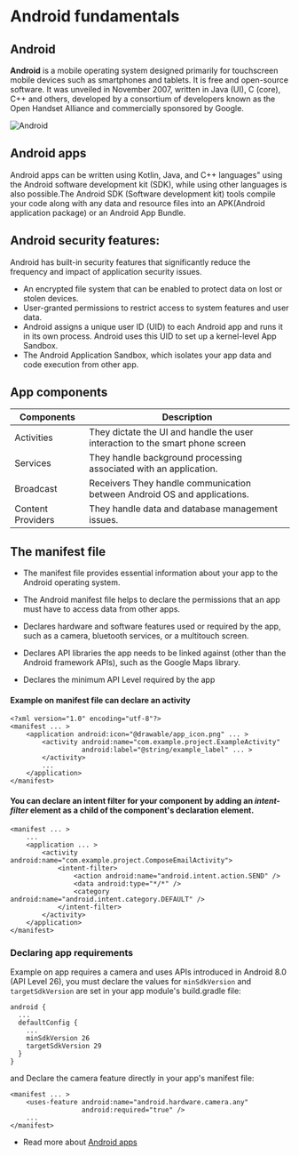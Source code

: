# Android fundamentals

## Android 
**Android** is a mobile operating system designed primarily for touchscreen mobile devices such as smartphones and tablets. It is free and open-source software. It was unveiled in November 2007, written in Java (UI), C (core), C++ and others, developed by a consortium of developers known as the Open Handset Alliance and commercially sponsored by Google.

![Android](https://www.android.com/static/2016/img/share/n-sm.png)

## Android apps
Android apps can be written using Kotlin, Java, and C++ languages" using the Android software development kit (SDK), while using other languages is also possible.The Android SDK (Software development kit) tools compile your code along with any data and resource files into an APK(Android application package) or an Android App Bundle.

## Android security features:
Android has built-in security features that significantly reduce the frequency and impact of application security issues.
* An encrypted file system that can be enabled to protect data on lost or stolen devices.
* User-granted permissions to restrict access to system features and user data.
* Android assigns a unique user ID (UID) to each Android app and runs it in its own process. Android uses this UID to set up a kernel-level App Sandbox.
* The Android Application Sandbox, which isolates your app data and code execution from other app.

## App components


Components |	Description
---------- | --------------
Activities	| They dictate the UI and handle the user interaction to the smart phone screen
Services |	They handle background processing associated with an application.
Broadcast |  Receivers	They handle communication between Android OS and applications.
Content Providers |	They handle data and database management issues.

## The manifest file
* The manifest file provides essential information about your app to the Android operating system.
* The Android manifest file helps to declare the permissions that an app must have to access data from other apps.
* Declares hardware and software features used or required by the app, such as a camera, bluetooth services, or a multitouch screen.

* Declares API libraries the app needs to be linked against (other than the Android framework APIs), such as the Google Maps library.
* Declares the minimum API Level required by the app

#### Example on manifest file can declare an activity 

```
<?xml version="1.0" encoding="utf-8"?>
<manifest ... >
    <application android:icon="@drawable/app_icon.png" ... >
        <activity android:name="com.example.project.ExampleActivity"
                  android:label="@string/example_label" ... >
        </activity>
        ...
    </application>
</manifest>
```
#### You can declare an intent filter for your component by adding an *intent-filter* element as a child of the component's declaration element.

```
<manifest ... >
    ...
    <application ... >
        <activity android:name="com.example.project.ComposeEmailActivity">
            <intent-filter>
                <action android:name="android.intent.action.SEND" />
                <data android:type="*/*" />
                <category android:name="android.intent.category.DEFAULT" />
            </intent-filter>
        </activity>
    </application>
</manifest>
```

### Declaring app requirements
Example on app requires a camera and uses APIs introduced in Android 8.0 (API Level 26), you must declare the values for `minSdkVersion` and `targetSdkVersion` are set in your app module's build.gradle file:

```
android {
  ...
  defaultConfig {
    ...
    minSdkVersion 26
    targetSdkVersion 29
  }
}
```
and Declare the camera feature directly in your app's manifest file:

```
<manifest ... >
    <uses-feature android:name="android.hardware.camera.any"
                  android:required="true" />
    ...
</manifest>
```

* Read more about [Android apps](https://developer.android.com/guide/components/fundamentals)